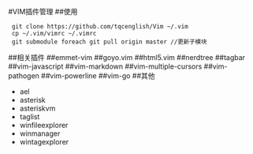 #VIM插件管理
##使用

	 git clone https://github.com/tqcenglish/Vim ~/.vim
	 cp ~/.vim/vimrc ~/.vimrc
	 git submodule foreach git pull origin master //更新子模块

##相关插件
##emmet-vim
##goyo.vim
##html5.vim
##nerdtree
##tagbar
##vim-javascript
##vim-markdown
##vim-multiple-cursors
##vim-pathogen
##vim-powerline
##vim-go 
##其他
* ael
* asterisk
* asteriskvm
* taglist
* winfileexplorer
* winmanager
* wintagexplorer
